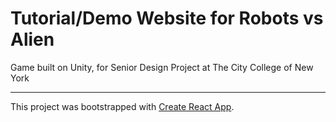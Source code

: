 # Tutorial/Demo Website for Robots vs Alien 
Game built on Unity, for Senior Design Project at The City College of New York


---

This project was bootstrapped with [Create React App](https://github.com/facebook/create-react-app).
